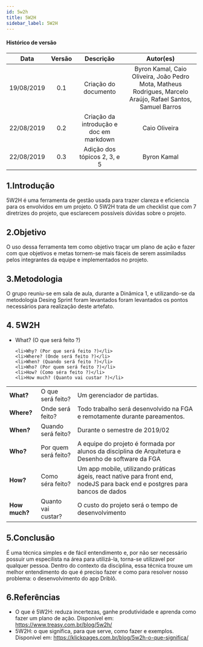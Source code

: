 ```yaml
---
id: 5w2h
title: 5W2H
sidebar_label: 5W2H
---
```


#### Histórico de versão

|    Data    | Versão |                Descrição                |                                                  Autor(es)                                                   |
| :--------: | :----: | :-------------------------------------: | :----------------------------------------------------------------------------------------------------------: |
| 19/08/2019 |  0.1   |          Criação do documento           | Byron Kamal, Caio Oliveira, João Pedro Mota, Matheus Rodrigues, Marcelo Araújo, Rafael Santos, Samuel Barros |
| 22/08/2019 |  0.2   | Criação da introdução e doc em markdown |                                                Caio Oliveira                                                 |
| 22/08/2019 |  0.3   |      Adição dos tópicos 2, 3, e 5       |                                                 Byron Kamal                                                  |

## 1.Introdução

5W2H é uma ferramenta de gestão usada para trazer clareza e eficiencia para os envolvidos em um projeto.
O 5W2H trata de um checklist que com 7 diretrizes do projeto, que esclarecem possíveis dúvidas sobre o projeto.

## 2.Objetivo

O uso dessa ferramenta tem como objetivo traçar um plano de ação e fazer com que objetivos e metas tornem-se mais fáceis de serem assimiladss pelos integrantes da equipe e implementados no projeto.

## 3.Metodologia

O grupo reuniu-se em sala de aula, durante a Dinâmica 1, e utilizando-se da metodologia Desing Sprint foram levantados foram levantados os pontos necessários para realização deste artefato.

## 4. 5W2H

<ul>
    <li>What? (O que será feito ?)</li>
    
    <li>Why? (Por que será feito ?)</li>
    <li>Where? (Onde será feito ?)</li>
    <li>When? (Quando será feito ?)</li>
    <li>Who? (Por quem será feito ?)</li>
    <li>How? (Como séra feito ?)</li>
    <li>How much? (Quanto vai custar ?)</li>

</ul>

|               |                      |                                                                                                                             |
| ------------- | -------------------- | --------------------------------------------------------------------------------------------------------------------------- |
| **What?**     | O que será feito?    | Um gerenciador de partidas.                                                                                                 |  | Why? | Por que será feito? | Para auxiliar na organização de partidas amadoras de esporte, otimizando o tempo e reduzir confitos interpessoais. |
| **Where?**    | Onde será feito?     | Todo trabalho será desenvolvido na FGA e remotamente durante pareamentos.                                                   |
| **When?**     | Quando será feito?   | Durante o semestre de 2019/02                                                                                               |
| **Who?**      | Por quem será feito? | A equipe do projeto é formada por alunos da disciplina de Arquitetura e Desenho de software da FGA                          |
| **How?**      | Como séra feito?     | Um app mobile, utilizando práticas ágeis, react native para front end, nodeJS para back end e postgres para bancos de dados |
| **How much?** | Quanto vai custar?   | O custo do projeto será o tempo de desenvolvimento                                                                          |

## 5.Conclusão

É uma técnica simples e de fácil entendimento e, por não ser necessário possuir um especilista na área para utilizá-la, torna-se utilizavel por qualquer pessoa.
Dentro do contexto da disciplina, essa técnica trouxe um melhor entendimento do que é preciso fazer e como para resolver nosso problema: o desenvolvimento do app Driblô.

## 6.Referências

- O que é 5W2H: reduza incertezas, ganhe produtividade e aprenda como fazer um plano de ação. Disponível em: https://www.treasy.com.br/blog/5w2h/
- 5W2H: o que significa, para que serve, como fazer e exemplos. Disponível em: https://klickpages.com.br/blog/5w2h-o-que-significa/
